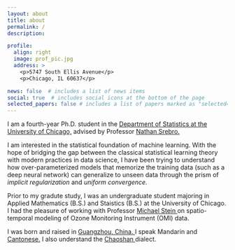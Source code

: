 ```yaml
---
layout: about
title: about
permalink: /
description: 

profile:
  align: right
  image: prof_pic.jpg
  address: >
    <p>5747 South Ellis Avenue</p>
    <p>Chicago, IL 60637</p>

news: false  # includes a list of news items
social: true  # includes social icons at the bottom of the page
selected_papers: false # includes a list of papers marked as "selected={true}"
---
```




I am a fourth-year Ph.D. student in the <a href="https://stat.uchicago.edu/">Department of Statistics at the University of Chicago,</a> advised by Professor <a href="https://home.ttic.edu/~nati/"> Nathan Srebro. </a> 

I am interested in the statistical foundation of machine learning. With the hope of bridging the gap between the classical statistical learning theory with modern practices in data science, I have been trying to understand how over-parameterized models that memorize the training data (such as a deep neural network) can generalize to unseen data through the prism of <i> implicit regularization </i> and <i> uniform convergence.</i> 

Prior to my gradute study, I was an undergraduate student majoring in Applied Mathematics (B.S.) and Staistics (B.S.) at the University of Chicago. I had the pleasure of working with Professor <a href="https://galton.uchicago.edu/~stein/"> Michael Stein </a> on spatio-temporal modeling of Ozone Monitoring Instrument (OMI) data. 

I was born and raised in <a href="https://en.wikipedia.org/wiki/Guangzhou"> Guangzhou, China. </a> I speak Mandarin and <a href ="https://en.wikipedia.org/wiki/Cantonese"> Cantonese.</a> I also understand the <a href="https://en.wikipedia.org/wiki/Chaoshan"> Chaoshan </a> dialect. 


